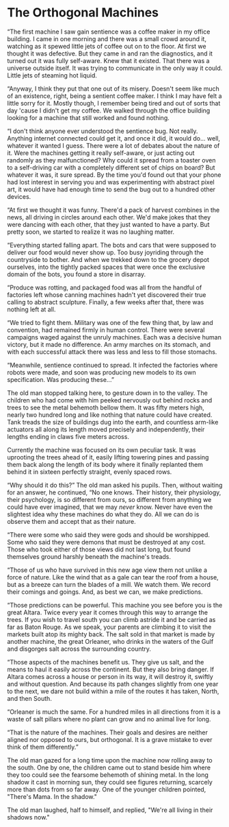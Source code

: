 # The Orthogonal Machines

“The first machine I saw gain sentience was a coffee maker in my office building. I came in one morning and there was a small crowd around it, watching as it spewed little jets of coffee out on to the floor. At first we thought it was defective. But they came in and ran the diagnostics, and it turned out it was fully self-aware. Knew that it existed. That there was a universe outside itself. It was trying to communicate in the only way it could. Little jets of steaming hot liquid.

“Anyway, I think they put that one out of its misery. Doesn't seem like much of an existence, right, being a sentient coffee maker. I think I may have felt a little sorry for it. Mostly though, I remember being tired and out of sorts that day 'cause I didn't get my coffee. We walked through the office building looking for a machine that still worked and found nothing.

“I don't think anyone ever understood the sentience bug. Not really. Anything internet connected could get it, and once it did, it would do... well, whatever it wanted I guess. There were a lot of debates about the nature of it. Were the machines getting it really self-aware, or just acting out randomly as they malfunctioned? Why could it spread from a toaster oven to a self-driving car with a completely different set of chips on board? But whatever it was, it sure spread. By the time you'd found out that your phone had lost interest in serving you and was experimenting with abstract pixel art, it would have had enough time to send the bug out to a hundred other devices.

“At first we thought it was funny. There'd a pack of harvest combines in the news, all driving in circles around each other. We'd make jokes that they were dancing with each other, that they just wanted to have a party. But pretty soon, we started to realize it was no laughing matter.

“Everything started falling apart. The bots and cars that were supposed to deliver our food would never show up. Too busy joyriding through the countryside to bother. And when we trekked down to the grocery depot ourselves, into the tightly packed spaces that were once the exclusive domain of the bots, you found a store in disarray.

“Produce was rotting, and packaged food was all from the handful of factories left whose canning machines hadn't yet discovered their true calling to abstract sculpture. Finally, a few weeks after that, there was nothing left at all.

“We tried to fight them. Military was one of the few thing that, by law and convention, had remained firmly in human control. There were several campaigns waged against the unruly machines. Each was a decisive human victory, but it made no difference. An army marches on its stomach, and with each successful attack there was less and less to fill those stomachs.

“Meanwhile, sentience continued to spread. It infected the factories where robots were made, and soon was producing new models to its own specification. Was producing these...”

The old man stopped talking here, to gesture down in to the valley. The children who had come with him peeked nervously out behind rocks and trees to see the metal behemoth bellow them. It was fifty meters high, nearly two hundred long and like nothing that nature could have created. Tank treads the size of buildings dug into the earth, and countless arm-like actuators all along its length moved precisely and independently, their lengths ending in claws five meters across.

Currently the machine was focused on its own peculiar task. It was uprooting the trees ahead of it, easily lifting towering pines and passing them back along the length of its body where it finally replanted them behind it in sixteen perfectly straight, evenly spaced rows.

“Why should it do this?” The old man asked his pupils. Then, without waiting for an answer, he continued, “No one knows. Their history, their physiology, their psychology, is so different from ours, so different from anything we could have ever imagined, that we may *never* know. Never have even the slightest idea why these machines do what they do. All we can do is observe them and accept that as their nature.

“There were some who said they were gods and should be worshipped. Some who said they were demons that must be destroyed at any cost. Those who took either of those views did not last long, but found themselves ground harshly beneath the machine's treads.

“Those of us who have survived in this new age view them not unlike a force of nature. Like the wind that as a gale can tear the roof from a house, but as a breeze can turn the blades of a mill. We watch them. We record their comings and goings. And, as best we can, we make predictions.

“Those predictions can be powerful. This machine you see before you is the great Altara. Twice every year it comes through this way to arrange the trees. If you wish to travel south you can climb astride it and be carried as far as Baton Rouge. As we speak, your parents are climbing it to visit the markets built atop its mighty back. The salt sold in that market is made by another machine, the great Orleaner, who drinks in the waters of the Gulf and disgorges salt across the surrounding country.

“Those aspects of the machines benefit us. They give us salt, and the means to haul it easily across the continent. But they also bring danger. If Altara comes across a house or person in its way, it will destroy it, swiftly and without question. And because its path changes slightly from one year to the next, we dare not build within a mile of the routes it has taken, North, and then South.

“Orleaner is much the same. For a hundred miles in all directions from it is a waste of salt pillars where no plant can grow and no animal live for long.

“That is the nature of the machines. Their goals and desires are neither aligned nor opposed to ours, but orthogonal. It is a grave mistake to ever think of them differently.”

The old man gazed for a long time upon the machine now rolling away to the south. One by one, the children came out to stand beside him where they too could see the fearsome behemoth of shining metal. In the long shadow it cast in morning sun, they could see figures returning, scarcely more than dots from so far away. One of the younger children pointed, "There's Mama. In the shadow."

The old man laughed, half to himself, and replied, "We're all living in their shadows now."